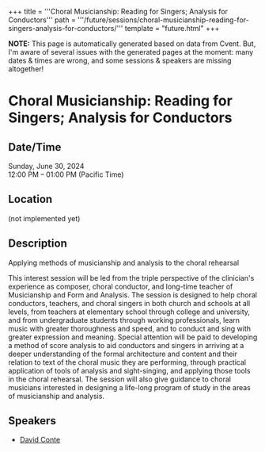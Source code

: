 +++
title = '''Choral Musicianship: Reading for Singers; Analysis for Conductors'''
path = '''/future/sessions/choral-musicianship-reading-for-singers-analysis-for-conductors/'''
template = "future.html"
+++

<p class="todo">
<strong>NOTE:</strong> This page is automatically generated based on data from Cvent.
But, I'm aware of several issues with the generated pages at the moment:
many dates & times are wrong, and some sessions & speakers are missing altogether!
</p>

<h1>Choral Musicianship: Reading for Singers; Analysis for Conductors</h1>
<h2>Date/Time</h2>
<p>Sunday, June 30, 2024<br>
12:00 PM – 01:00 PM (Pacific Time)</p>
<h2>Location</h2>
(not implemented yet)
<h2>Description</h2>
Applying methods of musicianship and analysis to the choral rehearsal

This interest session will be led from the triple perspective of the clinician's experience as composer, choral conductor, and long-time teacher of Musicianship and Form and Analysis.   The session is designed to help choral conductors, teachers, and choral singers in both church and schools at all levels, from teachers at elementary school  through college and university,  and from undergraduate students through working professionals,  learn music with greater thoroughness and speed, and to conduct and sing with greater expression and meaning.  Special attention will be paid to developing a method of score analysis to aid conductors and singers in arriving at a deeper understanding of the formal architecture and content and their relation to text of the choral music they are performing, through practical application of tools of analysis and sight-singing, and applying those tools in the choral rehearsal.  The session will also give guidance to choral musicians interested in designing a life-long program of study in the areas of musicianship and analysis.
<h2>Speakers</h2>
<ul><li><a href="/future/speakers/david-conte/">David Conte</a></li>

